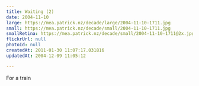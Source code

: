 ```yaml
---
title: Waiting (2)
date: 2004-11-10
large: https://mea.patrick.nz/decade/large/2004-11-10-1711.jpg
small: https://mea.patrick.nz/decade/small/2004-11-10-1711.jpg
smallRetina: https://mea.patrick.nz/decade/small/2004-11-10-1711@2x.jpg
flickrUrl: null
photoId: null
createdAt: 2011-01-30 11:07:17.031816
updatedAt: 2004-12-09 11:05:12

---
```

For a train
